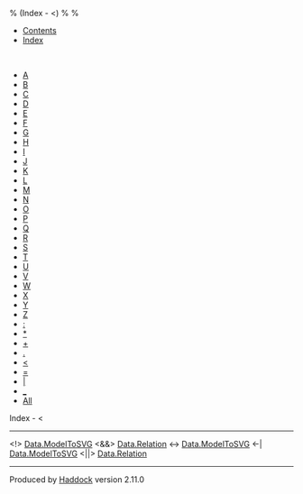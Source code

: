 % (Index - \<)
% 
% 

-   [Contents](index.html)
-   [Index](doc-index.html)

 

-   [A](doc-index-A.html)
-   [B](doc-index-B.html)
-   [C](doc-index-C.html)
-   [D](doc-index-D.html)
-   [E](doc-index-E.html)
-   [F](doc-index-F.html)
-   [G](doc-index-G.html)
-   [H](doc-index-H.html)
-   [I](doc-index-I.html)
-   [J](doc-index-J.html)
-   [K](doc-index-K.html)
-   [L](doc-index-L.html)
-   [M](doc-index-M.html)
-   [N](doc-index-N.html)
-   [O](doc-index-O.html)
-   [P](doc-index-P.html)
-   [Q](doc-index-Q.html)
-   [R](doc-index-R.html)
-   [S](doc-index-S.html)
-   [T](doc-index-T.html)
-   [U](doc-index-U.html)
-   [V](doc-index-V.html)
-   [W](doc-index-W.html)
-   [X](doc-index-X.html)
-   [Y](doc-index-Y.html)
-   [Z](doc-index-Z.html)
-   [:](doc-index-58.html)
-   [\*](doc-index-42.html)
-   [+](doc-index-43.html)
-   [.](doc-index-46.html)
-   [\<](doc-index-60.html)
-   [=](doc-index-61.html)
-   [|](doc-index-124.html)
-   [\_](doc-index-95.html)
-   [All](doc-index-All.html)

Index - \<

  -------- ----------------------------------------------------------
  \<!\>    [Data.ModelToSVG](Data-ModelToSVG.html#v:-60--33--62-)
  \<&&\>   [Data.Relation](Data-Relation.html#v:-60--38--38--62-)
  \<-\>    [Data.ModelToSVG](Data-ModelToSVG.html#v:-60--45--62-)
  \<-|     [Data.ModelToSVG](Data-ModelToSVG.html#v:-60--45--124-)
  \<||\>   [Data.Relation](Data-Relation.html#v:-60--124--124--62-)
  -------- ----------------------------------------------------------

Produced by [Haddock](http://www.haskell.org/haddock/) version 2.11.0

